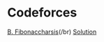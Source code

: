<h1> Codeforces</h1>

[B. Fibonaccharsis](https://codeforces.com/contest/1853/problem/B)(/br)
   [Solution](https://ideone.com/gBLFgK)
